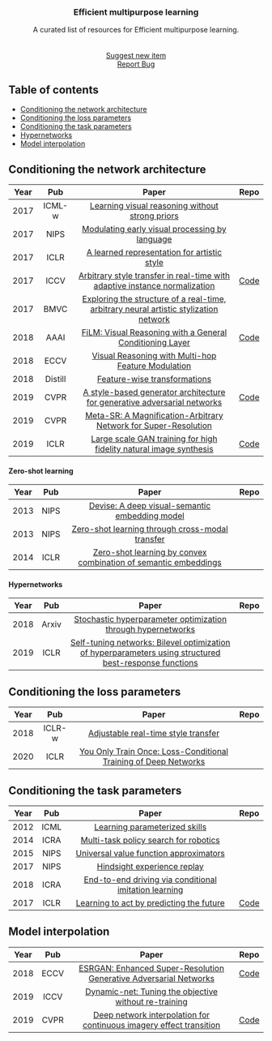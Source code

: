 <!-- PROJECT LOGO -->
<p align="center">
  <h3 align="center">Efficient multipurpose learning</h3>
  <p align="center">A curated list of resources for Efficient multipurpose learning. 
    <br />
    <br />
    <br />
    <a href="https://github.com/subeeshvasu/Awsome-efficient-multipurpose-learning/pulls/new">Suggest new item</a>
    <br />
    <a href="https://github.com/subeeshvasu/Awsome-efficient-multipurpose-learning/issues/new">Report Bug</a>
  </p>
</p>

## Table of contents

- [Conditioning the network architecture](#conditioning-the-network-architecture)
- [Conditioning the loss parameters](#conditioning-the-loss-parameters)
- [Conditioning the task parameters](#conditioning-the-task-parameters)
- [Hypernetworks](#hypernetworks)
- [Model interpolation](#model-interpolation)

## Conditioning the network architecture
|Year|Pub|Paper|Repo|
|:---:|:---:|:---:|:---:|
|2017|ICML-w|[Learning visual reasoning without strong priors](https://arxiv.org/abs/1707.03017)||
|2017|NIPS|[Modulating early visual processing by language](https://arxiv.org/abs/1707.00683)||
|2017|ICLR|[A learned representation for artistic style](https://arxiv.org/abs/1610.07629)|
|2017|ICCV|[Arbitrary style transfer in real-time with adaptive instance normalization](https://arxiv.org/abs/1703.06868)|[Code](https://github.com/xunhuang1995/AdaIN-style)|
|2017|BMVC|[Exploring the structure of a real-time, arbitrary neural artistic stylization network](https://arxiv.org/abs/1705.06830)||
|2018|AAAI|[FiLM: Visual Reasoning with a General Conditioning Layer](https://arxiv.org/abs/1709.07871)|[Code](https://github.com/ethanjperez/film)|
|2018|ECCV|[Visual Reasoning with Multi-hop Feature Modulation](https://arxiv.org/abs/1808.04446)||
|2018|Distill|[Feature-wise transformations](https://distill.pub/2018/feature-wise-transformations/)||
|2019|CVPR|[A style-based generator architecture for generative adversarial networks](https://arxiv.org/abs/1812.04948)|[Code](https://github.com/NVlabs/stylegan)|
|2019|CVPR|[Meta-SR: A Magnification-Arbitrary Network for Super-Resolution](https://arxiv.org/abs/1903.00875)||
|2019|ICLR|[Large scale GAN training for high fidelity natural image synthesis](https://arxiv.org/abs/1809.11096)|[Code](https://github.com/sxhxliang/BigGAN-pytorch)|

#### Zero-shot learning
|Year|Pub|Paper|Repo|
|:---:|:---:|:---:|:---:|
|2013|NIPS|[Devise: A deep visual-semantic embedding model](https://static.googleusercontent.com/media/research.google.com/en//pubs/archive/41473.pdf)||
|2013|NIPS|[Zero-shot learning through cross-modal transfer](https://arxiv.org/abs/1301.3666)||
|2014|ICLR|[Zero-shot learning by convex combination of semantic embeddings](https://arxiv.org/abs/1312.5650)||

#### Hypernetworks
|Year|Pub|Paper|Repo|
|:---:|:---:|:---:|:---:|
|2018|Arxiv|[Stochastic hyperparameter optimization through hypernetworks](https://arxiv.org/abs/1802.09419)||
|2019|ICLR|[Self-tuning networks: Bilevel optimization of hyperparameters using structured best-response functions](https://arxiv.org/abs/1903.03088)||



## Conditioning the loss parameters
|Year|Pub|Paper|Repo|
|:---:|:---:|:---:|:---:|
|2018|ICLR-w|[Adjustable real-time style transfer](https://arxiv.org/abs/1811.08560)|
|2020|ICLR|[You Only Train Once: Loss-Conditional Training of Deep Networks](https://openreview.net/forum?id=HyxY6JHKwr)|


## Conditioning the task parameters
|Year|Pub|Paper|Repo|
|:---:|:---:|:---:|:---:|
|2012|ICML|[Learning parameterized skills](https://arxiv.org/abs/1206.6398)||
|2014|ICRA|[Multi-task policy search for robotics](https://rse-lab.cs.washington.edu/papers/multi-task-icra-14.pdf)||
|2015|NIPS|[Universal value function approximators](http://proceedings.mlr.press/v37/schaul15.pdf)||
|2017|NIPS|[Hindsight experience replay](https://arxiv.org/abs/1707.01495)||
|2018|ICRA|[End-to-end driving via conditional imitation learning](https://arxiv.org/abs/1710.02410)||
|2017|ICLR|[Learning to act by predicting the future](https://arxiv.org/abs/1611.01779)|[Code](https://github.com/intel-isl/DirectFuturePrediction)|

## Model interpolation
|Year|Pub|Paper|Repo|
|:---:|:---:|:---:|:---:|
|2018|ECCV|[ESRGAN: Enhanced Super-Resolution Generative Adversarial Networks](https://arxiv.org/pdf/1809.00219.pdf)|[Code](https://github.com/xinntao/ESRGAN)|
|2019|ICCV|[Dynamic-net: Tuning the objective without re-training](https://arxiv.org/abs/1811.08760)||
|2019|CVPR|[Deep network interpolation for continuous imagery effect transition](https://arxiv.org/abs/1811.10515)|[Code](https://github.com/xinntao/DNI)|

